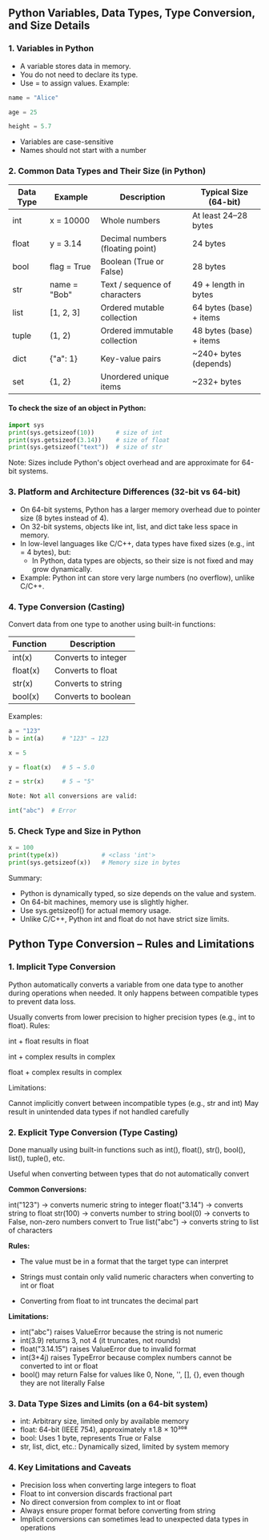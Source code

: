 ## Python Variables, Data Types, Type Conversion, and Size Details

### 1. Variables in Python
* A variable stores data in memory.
* You do not need to declare its type.
* Use = to assign values.
Example:
```python
name = "Alice"

age = 25

height = 5.7
```
* Variables are case-sensitive
* Names should not start with a number

### 2. Common Data Types and Their Size (in Python)
| **Data Type** | Example        | Description                   | Typical Size (64-bit)              |
|-----------|----------------|-------------------------------|------------------------------------|
| int       | x = 10000      | Whole numbers                 | At least 24–28 bytes               |
| float     | y = 3.14       | Decimal numbers (floating point) | 24 bytes                        |
| bool      | flag = True    | Boolean (True or False)       | 28 bytes                           |
| str       | name = "Bob"   | Text / sequence of characters | 49 + length in bytes               |
| list      | [1, 2, 3]      | Ordered mutable collection    | 64 bytes (base) + items            |
| tuple     | (1, 2)         | Ordered immutable collection  | 48 bytes (base) + items            |
| dict      | {"a": 1}       | Key-value pairs               | ~240+ bytes (depends)              |
| set       | {1, 2}         | Unordered unique items        | ~232+ bytes                        |


#### To check the size of an object in Python:
```python
import sys
print(sys.getsizeof(10))      # size of int
print(sys.getsizeof(3.14))    # size of float
print(sys.getsizeof("text"))  # size of str
```
Note: Sizes include Python's object overhead and are approximate for 64-bit systems.

### 3. Platform and Architecture Differences (32-bit vs 64-bit)
* On 64-bit systems, Python has a larger memory overhead due to pointer size (8 bytes instead of 4).
* On 32-bit systems, objects like int, list, and dict take less space in memory.
* In low-level languages like C/C++, data types have fixed sizes (e.g., int = 4 bytes), but:
    * In Python, data types are objects, so their size is not fixed and may grow dynamically.
* Example: Python int can store very large numbers (no overflow), unlike C/C++.

### 4. Type Conversion (Casting)
Convert data from one type to another using built-in functions:

| Function   | Description             |
|------------|-------------------------|
| int(x)     | Converts to integer     |
| float(x)   | Converts to float       |
| str(x)     | Converts to string      |
| bool(x)    | Converts to boolean     |


Examples:
``` python
a = "123"
b = int(a)     # "123" → 123

x = 5

y = float(x)   # 5 → 5.0

z = str(x)     # 5 → "5"

Note: Not all conversions are valid:

int("abc")  # Error
```
### 5. Check Type and Size in Python
```python
x = 100
print(type(x))            # <class 'int'>
print(sys.getsizeof(x))   # Memory size in bytes
```
Summary:
* Python is dynamically typed, so size depends on the value and system.
* On 64-bit machines, memory use is slightly higher.
* Use sys.getsizeof() for actual memory usage.
* Unlike C/C++, Python int and float do not have strict size limits.


## Python Type Conversion – Rules and Limitations

### 1. Implicit Type Conversion
Python automatically converts a variable from one data type to another during operations when needed.
It only happens between compatible types to prevent data loss.

Usually converts from lower precision to higher precision types (e.g., int to float).
Rules:

int + float results in float

int + complex results in complex

float + complex results in complex

Limitations:

Cannot implicitly convert between incompatible types (e.g., str and int)
May result in unintended data types if not handled carefully

### 2. Explicit Type Conversion (Type Casting)
Done manually using built-in functions such as int(), float(), str(), bool(), list(), tuple(), etc.

Useful when converting between types that do not automatically convert

**Common Conversions:**

int("123") → converts numeric string to integer
float("3.14") → converts string to float
str(100) → converts number to string
bool(0) → converts to False, non-zero numbers convert to True
list("abc") → converts string to list of characters

**Rules:**

- The value must be in a format that the target type can interpret

- Strings must contain only valid numeric characters when converting to int or float
- Converting from float to int truncates the decimal part
  
**Limitations:**

- int("abc") raises ValueError because the string is not numeric
- int(3.9) returns 3, not 4 (it truncates, not rounds)
- float("3.14.15") raises ValueError due to invalid format
- int(3+4j) raises TypeError because complex numbers cannot be converted to int or float
- bool() may return False for values like 0, None, '', [], {}, even though they are not literally False
  
### 3. Data Type Sizes and Limits (on a 64-bit system)
   
- int: Arbitrary size, limited only by available memory
- float: 64-bit (IEEE 754), approximately ±1.8 × 10³⁰⁸
- bool: Uses 1 byte, represents True or False
- str, list, dict, etc.: Dynamically sized, limited by system memory
  
### 4. Key Limitations and Caveats
- Precision loss when converting large integers to float
- Float to int conversion discards fractional part
- No direct conversion from complex to int or float
- Always ensure proper format before converting from string
- Implicit conversions can sometimes lead to unexpected data types in operations

